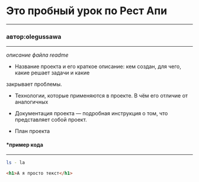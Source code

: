 # Это пробный урок по Рест Апи
---
### автор:olegussawa
---

*описание файла readme*


* Название проекта и его краткое описание: кем создан, для чего, какие решает задачи и какие 


закрывает проблемы.

* Технологии, которые применяются в проекте. В чём его отличие от аналогичных

* Документация проекта — подробная инструкция о том, что представляет собой проект.

* План проекта

#### *пример кода
---

```bash
ls - la
```
```html
<h1>А я просто текст</h1>
```